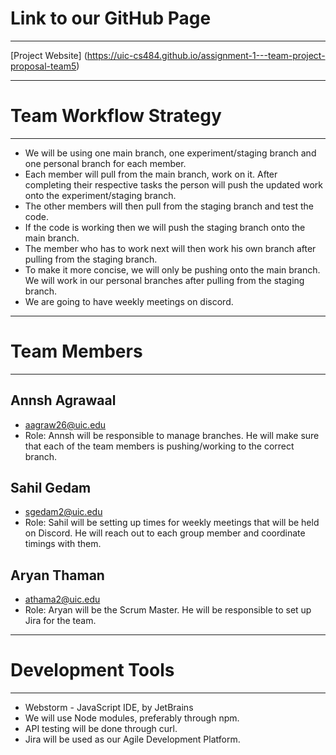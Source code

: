 Link to our GitHub Page
========================
-----------------------

[Project Website] (https://uic-cs484.github.io/assignment-1---team-project-proposal-team5)

----------------------
Team Workflow Strategy
======================
-------------------------
* We will be using one main branch, one experiment/staging branch and one personal branch for each member.
* Each member will pull from the main branch, work on it. After completing their respective tasks
  the person will push the updated work onto the experiment/staging branch.
* The other members will then pull from the staging branch and test
  the code.
* If the code is working then we will push the staging branch onto the main branch.
* The member who has to work next will then work his own branch after pulling from the staging
  branch.
* To make it more concise, we will only be pushing onto the main branch. We will work in our personal
  branches after pulling from the staging branch.
* We are going to have weekly meetings on discord.

-------------
Team Members
====================
----------------------

Annsh Agrawaal
--------------------

* aagraw26@uic.edu
* Role: Annsh will be responsible to manage branches. 
  He will make sure that each of the team members is pushing/working to the correct branch.

Sahil Gedam
--------------------

* sgedam2@uic.edu
* Role: Sahil will be setting up times for weekly meetings that will be held on Discord. 
  He will reach out to each group member and coordinate timings with them.

Aryan Thaman
--------------------

* athama2@uic.edu
* Role: Aryan will be the Scrum Master. 
  He will be responsible to set up Jira for the team.

---------------------------
Development Tools
====================
-----------------------
* Webstorm - JavaScript IDE, by JetBrains
* We will use Node modules, preferably through npm.
* API testing will be done through curl.
* Jira will be used as our Agile Development Platform.
